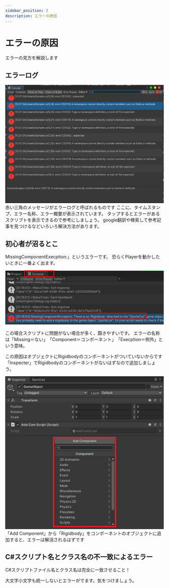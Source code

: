 ```yaml
---
sidebar_position: 3
description: エラーの原因
---
```


# エラーの原因
エラーの見方を解説します

## エラーログ
![UnityHublns](./images/2.png)
赤い三角のメッセージがエラーログと呼ばれるものです
ここに、タイムスタンプ、エラー名称、エラー概要が表示されています。
タップするとエラーがあるスクリプトを表示できるので参考にしましょう。
google翻訳や検索して参考記事を見つけるなどいろいろ解決方法があります。

## 初心者が沼るとこ
MissingComponentExecption:」というエラーです。
恐らくPlayerを動かしたいときに一番よく出ます。

![ErrorMsg](./images/3.png)

この場合スクリプトに問題がない場合が多く、躓きやすいです。
エラーの名称は「Missing＝ない」　「Component＝コンポーネント」　「Execption＝例外」という意味。

この原因はオブジェクトにRigidbodyのコンポーネントがついていないからです
「Inspecter」でRigidbodyのコンポーネントがないはずなので追加しましょう。

![Component](./images/4.png)
「Add Component」から「Rigidbody」をコンポーネントのオブジェクトに追加すると、エラーは解消されるはずです

## C#スクリプト名とクラス名の不一致によるエラー
C#スクリプトファイル名とクラス名は完全に一致させること！

大文字小文字も統一しないとエラーがでます。気をつけましょう。